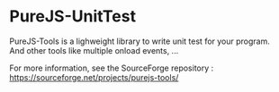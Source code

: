 # PureJS-UnitTest

PureJS-Tools is a lighweight library to write unit test for your program. <br/>
And other tools like multiple onload events, ...

For more information, see the SourceForge repository : https://sourceforge.net/projects/purejs-tools/
